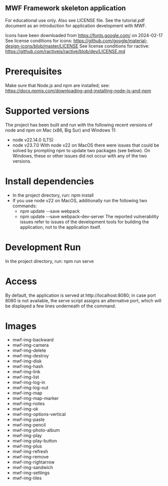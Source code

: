 ## MWF Framework skeleton application
For educational use only. Also see LICENSE file. See the tutorial.pdf document as an introduction for application development with MWF.

Icons have been downloaded from https://fonts.google.com/ on 2024-02-17
See license conditions for icons: https://github.com/google/material-design-icons/blob/master/LICENSE
See license conditions for ractive: https://github.com/ractivejs/ractive/blob/dev/LICENSE.md

# Prerequisites
Make sure that Node.js and npm are installed; see: https://docs.npmjs.com/downloading-and-installing-node-js-and-npm

# Supported versions
The project has been built and run with the following recent versions of node and npm on Mac (x86, Big Sur) and Windows 11:
- node v22.14.0 (LTS)
- node v23.7.0
With node v22 on MacOS there were issues that could be solved by prompting npm to update two packages (see below). On Windows, these or other issues did not occur with any of the two versions.

# Install dependencies
- In the project directory, run: npm install
- If you use node v22 on MacOS, additionally run the following two commands:
  - npm update --save webpack
  - npm update --save webpack-dev-server 
The reported vulnerability issues refer to issues of the development tools for building the application, not to the application itself.

# Development Run
In the project directory, run: npm run serve

# Access
By default, the application is served at http://localhost:8080; in case port 8080 is not available, the serve script assigns an alternative port, which will be displayed a few lines underneath of the command. 

# Images

- mwf-img-backward
- mwf-img-camera
- mwf-img-delete
- mwf-img-destroy
- mwf-img-disk
- mwf-img-hash
- mwf-img-link
- mwf-img-list
- mwf-img-log-in
- mwf-img-log-out
- mwf-img-map
- mwf-img-map-marker
- mwf-img-notes
- mwf-img-ok
- mwf-img-options-vertical
- mwf-img-paste
- mwf-img-pencil
- mwf-img-photo-album
- mwf-img-play
- mwf-img-play-button
- mwf-img-plus
- mwf-img-refresh
- mwf-img-remove
- mwf-img-rightarrow
- mwf-img-sandwich
- mwf-img-settings
- mwf-img-tiles 
